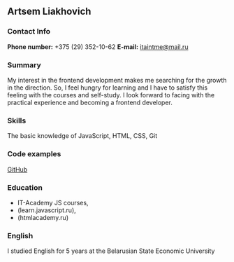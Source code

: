 ## Artsem Liakhovich

### Contact Info
**Phone number:** +375 (29) 352-10-62 
**E-mail:** itaintme@mail.ru

### Summary
My interest in the frontend development makes me searching for the growth in the direction.
So, I feel hungry for learning and I have to satisfy this feeling with the courses and self-study.
I look forward to facing with the practical experience and becoming a frontend developer.

### Skills
The basic knowledge of JavaScript, HTML, CSS, Git

### Code examples
[GitHub](https://github.com/orangetomato)

### Education
* IT-Academy JS courses, 
* (learn.javascript.ru), 
* (htmlacademy.ru)

### English
I studied English for 5 years at the Belarusian State Economic University
